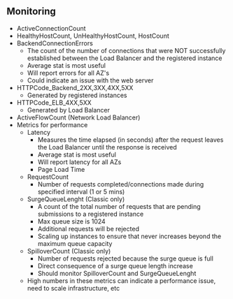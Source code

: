 ## Monitoring

* ActiveConnectionCount
* HealthyHostCount, UnHealthyHostCount, HostCount
* BackendConnectionErrors
    - The count of the number of connections that were NOT successfully established between the Load Balancer and the registered instance
    - Average stat is most useful
    - Will report errors for all AZ's
    - Could indicate an issue with the web server
* HTTPCode_Backend_2XX,3XX,4XX,5XX
    - Generated by registered instances
* HTTPCode_ELB_4XX,5XX
    - Generated by Load Balancer
* ActiveFlowCount (Network Load Balancer)
* Metrics for performance
    - Latency
        - Measures the time elapsed (in seconds) after the request leaves the Load Balancer until the response is received
        - Average stat is most useful
        - Will report latency for all AZs
        - Page Load Time
    - RequestCount
        - Number of requests completed/connections made during specified interval (1 or 5 mins)
    - SurgeQueueLenght (Classic only)
        - A count of the total number of requests that are pending submissions to a registered instance
        - Max queue size is 1024
        - Additional requests will be rejected
        - Scaling up instances to ensure that never increases beyond the maximum queue capacity
    - SpilloverCount (Classic only)
        - Number of requests rejected because the surge queue is full
        - Direct consequence of a surge queue length increase
        - Should monitor SpilloverCount and SurgeQueueLenght
    - High numbers in these metrics can indicate a performance issue, need to scale infrastructure, etc
    
   
